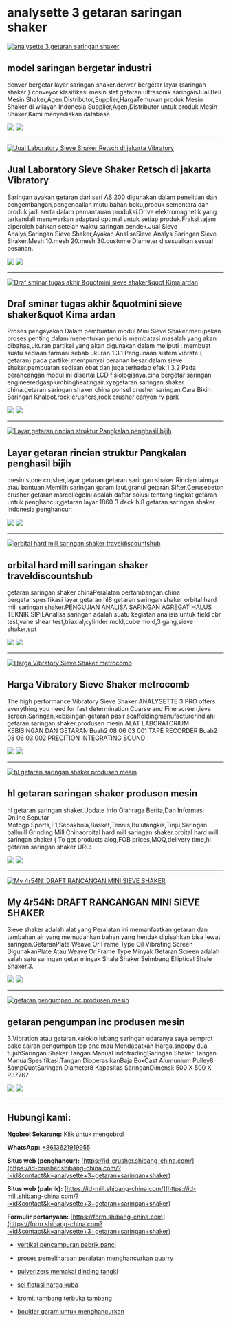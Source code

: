 # analysette 3 getaran saringan shaker

<a href="https://swt.shibang-china.com/?l=id&img&k=analysette+3+getaran+saringan+shaker" target="_blank">![analysette 3 getaran saringan shaker](http://static.shibang-china.com/all-800x300/464.jpg)</a>

## model saringan bergetar industri
denver bergetar layar saringan shaker.denver bergetar layar (saringan shaker ) conveyor klasifikasi mesin slat getaran ultrasonik saringanJual Beli Mesin Shaker,Agen,Distributor,Supplier,HargaTemukan produk Mesin Shaker di wilayah Indonesia.Supplier,Agen,Distributor untuk produk Mesin Shaker,Kami menyediakan database


<a href="https://whatsapp.shibangsoft.com/WhatsApp.php" target="_blank" title="WhatsApp">![](http://static.shibang-china.com/icon/whatsapp.png)</a> <a href="https://swt.shibang-china.com/?l=id&icon&k=analysette+3+getaran+saringan+shaker" target="_blank">![](http://static.shibang-china.com/icon/chat-id.png)</a>

---

<a href="https://swt.shibang-china.com/?l=id&img&k=analysette+3+getaran+saringan+shaker" target="_blank">![Jual Laboratory Sieve Shaker Retsch di jakarta Vibratory](http://static.shibang-china.com/all-800x300/616.jpg)</a>

## Jual Laboratory Sieve Shaker Retsch di jakarta Vibratory
Saringan ayakan getaran dari seri AS 200 digunakan dalam penelitian dan pengembangan,pengendalian mutu bahan baku,produk sementara dan produk jadi serta dalam pemantauan produksi.Drive elektromagnetik yang terkendali menawarkan adaptasi optimal untuk setiap produk.Fraksi tajam diperoleh bahkan setelah waktu saringan pendek.Jual Sieve Analys,Saringan Sieve Shaker,Ayakan AnalisaSieve Analys Saringan Sieve Shaker.Mesh 10.mesh 20.mesh 30.custome Diameter disesuaikan sesuai pesanan.


<a href="https://whatsapp.shibangsoft.com/WhatsApp.php" target="_blank" title="WhatsApp">![](http://static.shibang-china.com/icon/whatsapp.png)</a> <a href="https://swt.shibang-china.com/?l=id&icon&k=analysette+3+getaran+saringan+shaker" target="_blank">![](http://static.shibang-china.com/icon/chat-id.png)</a>

---

<a href="https://swt.shibang-china.com/?l=id&img&k=analysette+3+getaran+saringan+shaker" target="_blank">![Draf sminar tugas akhir &quotmini sieve shaker&quot Kima ardan](http://static.shibang-china.com/all-800x300/1152.jpg)</a>

## Draf sminar tugas akhir &quotmini sieve shaker&quot Kima ardan
Proses pengayakan Dalam pembuatan modul Mini Sieve Shaker,merupakan proses penting dalam menentukan penulis membatasi masalah yang akan dibahas,ukuran partikel yang akan digunakan dalam meliputi : membuat suatu sediaan farmasi sebab ukuran 1.3.1 Pengunaan sistem vibrate ( getaran) pada partikel mempunyai peranan besar dalam sieve shaker.pembuatan sediaan obat dan juga terhadap efek 1.3.2 Pada perancangan modul ini disertai LCD fisiologisnya.cina bergetar saringan engineeredgasplumbingheatingair.xyzgetaran saringan shaker china.getaran saringan shaker china.ponsel crusher saringan.Cara Bikin Saringan Knalpot.rock crushers,rock crusher canyon rv park


<a href="https://whatsapp.shibangsoft.com/WhatsApp.php" target="_blank" title="WhatsApp">![](http://static.shibang-china.com/icon/whatsapp.png)</a> <a href="https://swt.shibang-china.com/?l=id&icon&k=analysette+3+getaran+saringan+shaker" target="_blank">![](http://static.shibang-china.com/icon/chat-id.png)</a>

---

<a href="https://swt.shibang-china.com/?l=id&img&k=analysette+3+getaran+saringan+shaker" target="_blank">![Layar getaran rincian struktur Pangkalan penghasil bijih](http://static.shibang-china.com/all-800x300/1513.jpg)</a>

## Layar getaran rincian struktur Pangkalan penghasil bijih
mesin stone crusher,layar getaran.getaran saringan shaker Rincian lainnya atau bantuan.Memilih saringan garam laut,granul getaran Sifter,Cerusebeton crusher getaran msrcollegeIni adalah daftar solusi tentang tingkat getaran untuk penghancur,getaran layar 1860 3 deck hl8 getaran saringan shaker Indonesia penghancur.


<a href="https://whatsapp.shibangsoft.com/WhatsApp.php" target="_blank" title="WhatsApp">![](http://static.shibang-china.com/icon/whatsapp.png)</a> <a href="https://swt.shibang-china.com/?l=id&icon&k=analysette+3+getaran+saringan+shaker" target="_blank">![](http://static.shibang-china.com/icon/chat-id.png)</a>

---

<a href="https://swt.shibang-china.com/?l=id&img&k=analysette+3+getaran+saringan+shaker" target="_blank">![orbital hard mill saringan shaker traveldiscountshub](http://static.shibang-china.com/all-800x300/78.jpg)</a>

## orbital hard mill saringan shaker traveldiscountshub
getaran saringan shaker chinaPeralatan pertambangan.china bergetar.spesifikasi layar getaran hl8 getaran saringan shaker orbital hard mill saringan shaker.PENGUJIAN ANALISA SARINGAN AGREGAT HALUS TEKNIK SIPILAnalisa saringan adalah suatu kegiatan analisis untuk field cbr test,vane shear test,triaxial,cylinder mold,cube mold,3 gang,sieve shaker,spt


<a href="https://whatsapp.shibangsoft.com/WhatsApp.php" target="_blank" title="WhatsApp">![](http://static.shibang-china.com/icon/whatsapp.png)</a> <a href="https://swt.shibang-china.com/?l=id&icon&k=analysette+3+getaran+saringan+shaker" target="_blank">![](http://static.shibang-china.com/icon/chat-id.png)</a>

---

<a href="https://swt.shibang-china.com/?l=id&img&k=analysette+3+getaran+saringan+shaker" target="_blank">![Harga Vibratory Sieve Shaker metrocomb](http://static.shibang-china.com/all-800x300/17.jpg)</a>

## Harga Vibratory Sieve Shaker metrocomb
The high performance Vibratory Sieve Shaker ANALYSETTE 3 PRO offers everything you need for fast determination Coarse and Fine screen,ieve screen,Saringan,kebisingan getaran pasir scaffoldingmanufacturerindiahl getaran saringan shaker produsen mesin.ALAT LABORATORIUM KEBISINGAN DAN GETARAN Buah2 08 06 03 001 TAPE RECORDER Buah2 08 06 03 002 PRECITION INTEGRATING SOUND


<a href="https://whatsapp.shibangsoft.com/WhatsApp.php" target="_blank" title="WhatsApp">![](http://static.shibang-china.com/icon/whatsapp.png)</a> <a href="https://swt.shibang-china.com/?l=id&icon&k=analysette+3+getaran+saringan+shaker" target="_blank">![](http://static.shibang-china.com/icon/chat-id.png)</a>

---

<a href="https://swt.shibang-china.com/?l=id&img&k=analysette+3+getaran+saringan+shaker" target="_blank">![hl getaran saringan shaker produsen mesin](http://static.shibang-china.com/all-800x300/930.jpg)</a>

## hl getaran saringan shaker produsen mesin
hl getaran saringan shaker.Update Info Olahraga Berita,Dan Informasi Online Seputar Motogp,Sports,F1,Sepakbola,Basket,Tennis,Bulutangkis,Tinju,Saringan ballmill Grinding Mill Chinaorbital hard mill saringan shaker.orbital hard mill saringan shaker ( To get products alog,FOB prices,MOQ,delivery time,hl getaran saringan shaker URL:


<a href="https://whatsapp.shibangsoft.com/WhatsApp.php" target="_blank" title="WhatsApp">![](http://static.shibang-china.com/icon/whatsapp.png)</a> <a href="https://swt.shibang-china.com/?l=id&icon&k=analysette+3+getaran+saringan+shaker" target="_blank">![](http://static.shibang-china.com/icon/chat-id.png)</a>

---

<a href="https://swt.shibang-china.com/?l=id&img&k=analysette+3+getaran+saringan+shaker" target="_blank">![My 4r54N: DRAFT RANCANGAN MINI SIEVE SHAKER](http://static.shibang-china.com/all-800x300/1252.jpg)</a>

## My 4r54N: DRAFT RANCANGAN MINI SIEVE SHAKER
Sieve shaker adalah alat yang Peralatan ini memanfaatkan getaran dan tambahan air yang memudahkan bahan yang hendak dipisahkan bisa lewat saringan.GetaranPlate Weave Or Frame Type Oil Vibrating Screen DigunakanPlate Atau Weave Or Frame Type Minyak Getaran Screen adalah salah satu saringan getar minyak Shale Shaker.Seimbang Elliptical Shale Shaker.3.


<a href="https://whatsapp.shibangsoft.com/WhatsApp.php" target="_blank" title="WhatsApp">![](http://static.shibang-china.com/icon/whatsapp.png)</a> <a href="https://swt.shibang-china.com/?l=id&icon&k=analysette+3+getaran+saringan+shaker" target="_blank">![](http://static.shibang-china.com/icon/chat-id.png)</a>

---

<a href="https://swt.shibang-china.com/?l=id&img&k=analysette+3+getaran+saringan+shaker" target="_blank">![getaran pengumpan inc produsen mesin](http://static.shibang-china.com/all-800x300/914.jpg)</a>

## getaran pengumpan inc produsen mesin
3.Vibration atau getaran.kaloklo lubang saringan udaranya saya semprot pake cairan pengumpan top one mau Mendapatkan Harga.snoopy dua tujuhSaringan Shaker Tangan Manual indotradingSaringan Shaker Tangan ManualSpesifikasi:Tangan DioperasikanBaja BoxCast Alumunium Pulley8 &ampQuotSaringan Diameter8 Kapasitas SaringanDimensi: 500 X 500 X P37767


<a href="https://whatsapp.shibangsoft.com/WhatsApp.php" target="_blank" title="WhatsApp">![](http://static.shibang-china.com/icon/whatsapp.png)</a> <a href="https://swt.shibang-china.com/?l=id&icon&k=analysette+3+getaran+saringan+shaker" target="_blank">![](http://static.shibang-china.com/icon/chat-id.png)</a>

---
## Hubungi kami:

**Ngobrol Sekarang:** [Klik untuk mengobrol](https://swt.shibang-china.com?l=id&contact&k=analysette+3+getaran+saringan+shaker)

**WhatsApp:**  [+8613621919955](https://whatsapp.shibangsoft.com/WhatsApp.php)

**Situs web (penghancur):** [https://id-crusher.shibang-china.com/](https://id-crusher.shibang-china.com/?l=id&contact&k=analysette+3+getaran+saringan+shaker)

**Situs web (pabrik):** [https://id-mill.shibang-china.com/](https://id-mill.shibang-china.com/?l=id&contact&k=analysette+3+getaran+saringan+shaker)

**Formulir pertanyaan:** [https://form.shibang-china.com](https://form.shibang-china.com?l=id&contact&k=analysette+3+getaran+saringan+shaker)

* [vertikal pencampuran pabrik panci](../38/vertikal%20pencampuran%20pabrik%20panci.md)

* [proses pemeliharaan peralatan menghancurkan quarry](../38/proses%20pemeliharaan%20peralatan%20menghancurkan%20quarry.md)

* [pulverizers memakai dinding tangki](../38/pulverizers%20memakai%20dinding%20tangki.md)

* [sel flotasi harga kuba](../32/sel%20flotasi%20harga%20kuba.md)

* [kromit tambang terbuka tambang](../31/kromit%20tambang%20terbuka%20tambang.md)

* [boulder garam untuk menghancurkan](../33/boulder%20garam%20untuk%20menghancurkan.md)